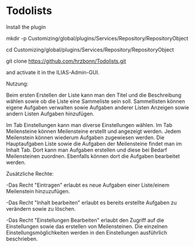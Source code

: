 # Todolists

Install the plugin

mkdir -p Customizing/global/plugins/Services/Repository/RepositoryObject

cd Customizing/global/plugins/Services/Repository/RepositoryObject

git clone https://github.com/hrzbonn/Todolists.git

and activate it in the ILIAS-Admin-GUI.

Nutzung:

Beim ersten Erstellen der Liste kann man den Titel und die Beschreibung wählen sowie ob die Liste eine Sammeliste sein soll. Sammellisten können eigene Aufgaben verwalten sowie Aufgaben anderer Listen Anzeigen sowie andern Listen Aufgaben hinzufügen.

Im Tab Einstellungen kann man diverse Einstellungen wählen. Im Tab Meilensteine können Meilensteine erstellt und angezeigt werden. Jedem Meilenstein können wiederum Aufgaben zugewiesen werden. Die Hauptaufgaben Liste sowie die Aufgaben der Meilensteine findet man im Inhalt Tab. Dort kann man Aufgaben erstellen und diese bei Bedarf Meilensteinen zuordnen. Ebenfalls können dort die Aufgaben bearbeitet werden.

Zusätzliche Rechte:

-Das Recht "Eintragen" erlaubt es neue Aufgaben einer Liste/einem Meilenstein hinzuzufügen.

-Das Recht "Inhalt bearbeiten" erlaubt es bereits erstellte Aufgaben zu verändern sowie zu löschen.

-Das Recht "Einstellungen Bearbeiten" erlaubt den Zugriff auf die Einstellungen sowie das erstellen von Meilensteinen. Die einzelnen Einstellungsmöglichkeiten werden in den Einstellungen ausführlich beschrieben.
